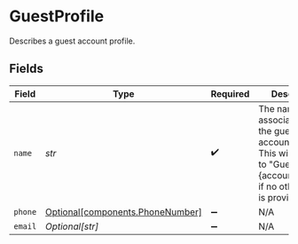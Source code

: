 # GuestProfile

Describes a guest account profile.


## Fields

| Field                                                                                                                    | Type                                                                                                                     | Required                                                                                                                 | Description                                                                                                              | Example                                                                                                                  |
| ------------------------------------------------------------------------------------------------------------------------ | ------------------------------------------------------------------------------------------------------------------------ | ------------------------------------------------------------------------------------------------------------------------ | ------------------------------------------------------------------------------------------------------------------------ | ------------------------------------------------------------------------------------------------------------------------ |
| `name`                                                                                                                   | *str*                                                                                                                    | :heavy_check_mark:                                                                                                       | The name associated with the guest account.<br/>This will default to "Guest {accountIDfirst8}" if no other name is provided. | Guest 75e5fbb8                                                                                                           |
| `phone`                                                                                                                  | [Optional[components.PhoneNumber]](../../models/components/phonenumber.md)                                               | :heavy_minus_sign:                                                                                                       | N/A                                                                                                                      |                                                                                                                          |
| `email`                                                                                                                  | *Optional[str]*                                                                                                          | :heavy_minus_sign:                                                                                                       | N/A                                                                                                                      | jordan.lee@classbooker.dev                                                                                               |